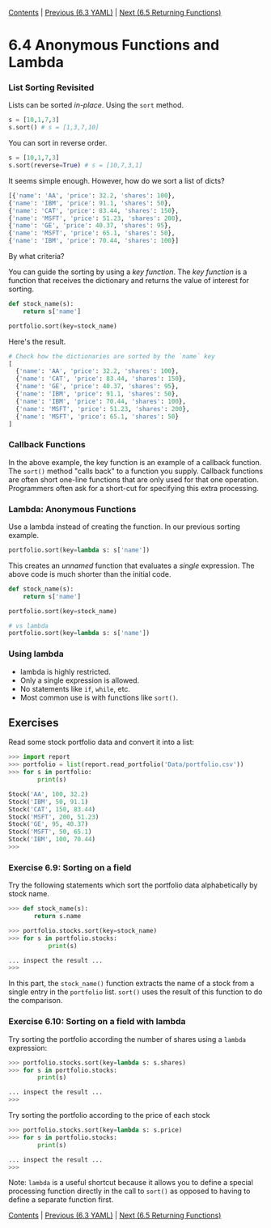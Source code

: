 [Contents](../Contents.md) \| [Previous (6.3 YAML)](03_YAML.md) \| [Next (6.5 Returning Functions)](05_Returning_functions.md)

# 6.4 Anonymous Functions and Lambda

### List Sorting Revisited

Lists can be sorted *in-place*. Using the `sort` method.

```python
s = [10,1,7,3]
s.sort() # s = [1,3,7,10]
```

You can sort in reverse order.

```python
s = [10,1,7,3]
s.sort(reverse=True) # s = [10,7,3,1]
```

It seems simple enough. However, how do we sort a list of dicts?

```python
[{'name': 'AA', 'price': 32.2, 'shares': 100},
{'name': 'IBM', 'price': 91.1, 'shares': 50},
{'name': 'CAT', 'price': 83.44, 'shares': 150},
{'name': 'MSFT', 'price': 51.23, 'shares': 200},
{'name': 'GE', 'price': 40.37, 'shares': 95},
{'name': 'MSFT', 'price': 65.1, 'shares': 50},
{'name': 'IBM', 'price': 70.44, 'shares': 100}]
```

By what criteria?

You can guide the sorting by using a *key function*. The *key
function* is a function that receives the dictionary and returns the
value of interest for sorting.

```python
def stock_name(s):
    return s['name']

portfolio.sort(key=stock_name)
```

Here's the result.

```python
# Check how the dictionaries are sorted by the `name` key
[
  {'name': 'AA', 'price': 32.2, 'shares': 100},
  {'name': 'CAT', 'price': 83.44, 'shares': 150},
  {'name': 'GE', 'price': 40.37, 'shares': 95},
  {'name': 'IBM', 'price': 91.1, 'shares': 50},
  {'name': 'IBM', 'price': 70.44, 'shares': 100},
  {'name': 'MSFT', 'price': 51.23, 'shares': 200},
  {'name': 'MSFT', 'price': 65.1, 'shares': 50}
]
```

### Callback Functions

In the above example, the key function is an example of a callback
function. The `sort()` method "calls back" to a function you supply.
Callback functions are often short one-line functions that are only
used for that one operation.  Programmers often ask for a short-cut
for specifying this extra processing.

### Lambda: Anonymous Functions

Use a lambda instead of creating the function.  In our previous
sorting example.

```python
portfolio.sort(key=lambda s: s['name'])
```

This creates an *unnamed* function that evaluates a *single* expression.
The above code is much shorter than the initial code.

```python
def stock_name(s):
    return s['name']

portfolio.sort(key=stock_name)

# vs lambda
portfolio.sort(key=lambda s: s['name'])
```

### Using lambda

* lambda is highly restricted.
* Only a single expression is allowed.
* No statements like `if`, `while`, etc.
* Most common use is with functions like `sort()`.

## Exercises

Read some stock portfolio data and convert it into a list:

```python
>>> import report
>>> portfolio = list(report.read_portfolio('Data/portfolio.csv'))
>>> for s in portfolio:
        print(s)

Stock('AA', 100, 32.2)
Stock('IBM', 50, 91.1)
Stock('CAT', 150, 83.44)
Stock('MSFT', 200, 51.23)
Stock('GE', 95, 40.37)
Stock('MSFT', 50, 65.1)
Stock('IBM', 100, 70.44)
>>>
```

### Exercise 6.9: Sorting on a field

Try the following statements which sort the portfolio data
alphabetically by stock name.

```python
>>> def stock_name(s):
       return s.name

>>> portfolio.stocks.sort(key=stock_name)
>>> for s in portfolio.stocks:
           print(s)

... inspect the result ...
>>>
```

In this part, the `stock_name()` function extracts the name of a stock from
a single entry in the `portfolio` list.   `sort()` uses the result of
this function to do the comparison.

### Exercise 6.10: Sorting on a field with lambda

Try sorting the portfolio according the number of shares using a
`lambda` expression:

```python
>>> portfolio.stocks.sort(key=lambda s: s.shares)
>>> for s in portfolio.stocks:
        print(s)

... inspect the result ...
>>>
```

Try sorting the portfolio according to the price of each stock

```python
>>> portfolio.stocks.sort(key=lambda s: s.price)
>>> for s in portfolio.stocks:
        print(s)

... inspect the result ...
>>>
```

Note: `lambda` is a useful shortcut because it allows you to
define a special processing function directly in the call to `sort()` as
opposed to having to define a separate function first.

[Contents](../Contents.md) \| [Previous (6.3 YAML)](03_YAML.md) \| [Next (6.5 Returning Functions)](05_Returning_functions.md)
